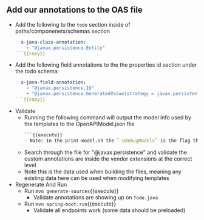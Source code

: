 ## Add our annotations to the OAS file
  - Add the following to the `todo` section inside of paths/componenets/schemas section
    ```yaml
      x-java-class-annotation:
        - "@javax.persistence.Entity"
    ```{{copy}}
  - Add the following field annotations to the the properties id section under the todo schema:
    ```yaml
      x-java-field-annotation:
        - "@javax.persistence.Id"
        - "@javax.persistence.GeneratedValue(strategy = javax.persistence.GenerationType.IDENTITY)"
    ```{{copy}}
  - Validate
    - Running the following command will output the model info used by the templates to the OpenAPIModel.json file
      ```sh ./print-model.sh | grep -Pzo "(?s)############ Model info ############\n(\K\[.*?\} \]\n)"  | jq '..|objects|.vendorExtensions//empty'
      ```{{execute}}
      - Note: In the print-model.sh the `-DdebugModels` is the flag that outputs the model object
    - Search through the file for "@javax.persistence" and validate the custom annotations are inside the vendor extensions at the correct level
    - Note this is the data used when building the files, meaning any existing data here can be used when modifying templates
  - Regenerate And Run
    - Run `mvn generate-sources`{{execute}}
      - Validate annotations are showing up on `Todo.java`
    - Run `mvn spring-boot:run`{{execute}}
      - Validate all endpoints work (some data should be preloaded)
